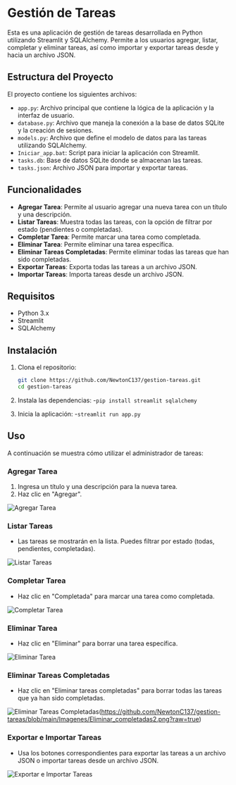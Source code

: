 # Gestión de Tareas

Esta es una aplicación de gestión de tareas desarrollada en Python utilizando Streamlit y SQLAlchemy. Permite a los usuarios agregar, listar, completar y eliminar tareas, así como importar y exportar tareas desde y hacia un archivo JSON.

## Estructura del Proyecto

El proyecto contiene los siguientes archivos:

- `app.py`: Archivo principal que contiene la lógica de la aplicación y la interfaz de usuario.
- `database.py`: Archivo que maneja la conexión a la base de datos SQLite y la creación de sesiones.
- `models.py`: Archivo que define el modelo de datos para las tareas utilizando SQLAlchemy.
- `Iniciar_app.bat`: Script para iniciar la aplicación con Streamlit.
- `tasks.db`: Base de datos SQLite donde se almacenan las tareas.
- `tasks.json`: Archivo JSON para importar y exportar tareas.

## Funcionalidades

- **Agregar Tarea**: Permite al usuario agregar una nueva tarea con un título y una descripción.
- **Listar Tareas**: Muestra todas las tareas, con la opción de filtrar por estado (pendientes o completadas).
- **Completar Tarea**: Permite marcar una tarea como completada.
- **Eliminar Tarea**: Permite eliminar una tarea específica.
- **Eliminar Tareas Completadas**: Permite eliminar todas las tareas que han sido completadas.
- **Exportar Tareas**: Exporta todas las tareas a un archivo JSON.
- **Importar Tareas**: Importa tareas desde un archivo JSON.

## Requisitos

- Python 3.x
- Streamlit
- SQLAlchemy

## Instalación

1. Clona el repositorio:
   ```bash
   git clone https://github.com/NewtonC137/gestion-tareas.git
   cd gestion-tareas
   
2. Instala las dependencias:
-`pip install streamlit sqlalchemy`

3. Inicia la aplicación:
-`streamlit run app.py`


## Uso

A continuación se muestra cómo utilizar el administrador de tareas:

### Agregar Tarea

1. Ingresa un título y una descripción para la nueva tarea.
2. Haz clic en "Agregar".

![Agregar Tarea]((https://github.com/NewtonC137/gestion-tareas/blob/main/Imagenes/Agregar.png?raw=true))

### Listar Tareas

- Las tareas se mostrarán en la lista. Puedes filtrar por estado (todas, pendientes, completadas).

![Listar Tareas]([ruta/a/tu/imagen/listar_tareas.png](https://github.com/NewtonC137/gestion-tareas/blob/main/Imagenes/Agregar.png?raw=true)](https://github.com/NewtonC137/gestion-tareas/blob/main/Imagenes/Listar.png?raw=true))

### Completar Tarea

- Haz clic en "Completada" para marcar una tarea como completada.

![Completar Tarea]([ruta/a/tu/imagen/completar_tarea.png](https://github.com/NewtonC137/gestion-tareas/blob/main/Imagenes/Completar.png?raw=true))

### Eliminar Tarea

- Haz clic en "Eliminar" para borrar una tarea específica.

![Eliminar Tarea]([ruta/a/tu/imagen/eliminar_tarea.png](https://github.com/NewtonC137/gestion-tareas/blob/main/Imagenes/Eliminar.png?raw=true))

### Eliminar Tareas Completadas

- Haz clic en "Eliminar tareas completadas" para borrar todas las tareas que ya han sido completadas.

![Eliminar Tareas Completadas]([ruta/a/tu/imagen/eliminar_tareas_completadas.png](https://github.com/NewtonC137/gestion-tareas/blob/main/Imagenes/Eliminar_completadas1.png?raw=true))(https://github.com/NewtonC137/gestion-tareas/blob/main/Imagenes/Eliminar_completadas2.png?raw=true)

### Exportar e Importar Tareas

- Usa los botones correspondientes para exportar las tareas a un archivo JSON o importar tareas desde un archivo JSON.

![Exportar e Importar Tareas]([ruta/a/tu/imagen/exportar_importar_tareas.png](https://github.com/NewtonC137/gestion-tareas/blob/main/Imagenes/Importar1.png?raw=true)https://github.com/NewtonC137/gestion-tareas/blob/main/Imagenes/Importar2.png?raw=true)
